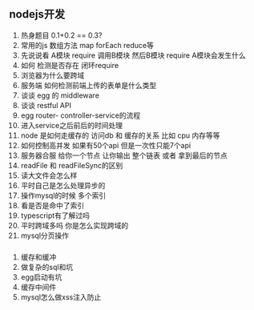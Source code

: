 ## nodejs开发
1. 热身题目 0.1+0.2 == 0.3?
2. 常用的js 数组方法 map forEach reduce等
3. 先说说看 A模块 require 调用B模块 然后B模块 require A模块会发生什么
4. 如何 检测是否存在 闭环require
5. 浏览器为什么要跨域
6. 服务端 如何检测前端上传的表单是什么类型 
7. 谈谈 egg 的 middleware
8. 谈谈 restful API
9. egg router- controller-service的流程
10. 进入service之后前后的时间处理
11. node 是如何走缓存的 访问db 和 缓存的关系 比如 cpu 内存等等
12. 如何控制高并发 如果有50个api 但是一次性只能7个api
13. 服务器合服 给你一个节点 让你输出 整个链表 或者 拿到最后的节点
14. readFile 和 readFileSync的区别
15. 读大文件会怎么样
16. 平时自己是怎么处理异步的
17. 操作mysql的时候 多个索引
18. 看是否是命中了索引
19. typescript有了解过吗
20. 平时跨域多吗 你是怎么实现跨域的
21. mysql分页操作

### 
1. 缓存和缓冲
2. 做复杂的sql和坑
3. egg启动有坑
4. 缓存中间件
5. mysql怎么做xss注入防止